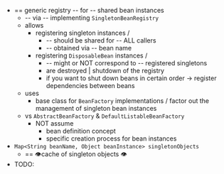 * == generic registry -- for -- shared bean instances
  * -- via -- implementing `SingletonBeanRegistry`
  * allows
    * registering singleton instances /
      * -- should be shared for -- ALL callers
      * -- obtained via -- bean name
    * registering `DisposableBean` instances /
      * -- might or NOT correspond to -- registered singletons
      * are destroyed | shutdown of the registry
      * if you want to shut down beans in certain order -> register dependencies between beans
  * uses
    * base class for `BeanFactory` implementations / factor out the management of singleton bean instances
  * vs `AbstractBeanFactory` & `DefaultListableBeanFactory`
    * NOT assume
      * bean definition concept
      * specific creation process for bean instances
* `Map<String beanName, Object beanInstance> singletonObjects`
  * == 👁️cache of singleton objects 👁️
* TODO:
